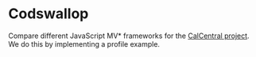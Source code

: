 # Codswallop

Compare different JavaScript MV* frameworks for the [CalCentral project](http://github.com/ets-berkeley-edu/calcentral).
We do this by implementing a profile example.
